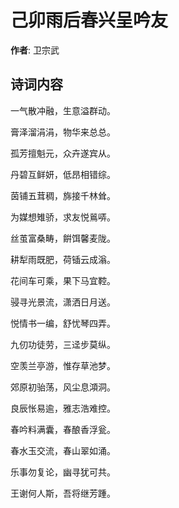 # 己卯雨后春兴呈吟友

**作者**: 卫宗武

## 诗词内容

一气散冲融，生意溢群动。

膏泽溜涓涓，物华来总总。

孤芳擅魁元，众卉遂宾从。

丹碧互鲜妍，低昂相错综。

茵铺五茸稠，旆接千林耸。

为媒想雉骄，求友悦鶑哢。

丝茧富桑畴，餠饵馨麦陇。

耕犁雨既肥，荷锸云成滃。

花间车可乘，果下马宜鞚。

骎寻光景流，潇洒日月送。

悦情书一编，舒忧琴四弄。

九仞功徒劳，三迳步莫纵。

空羡兰亭游，惟存草池梦。

郊原初骀荡，风尘息澒洞。

良辰怅易逾，雅志浩难控。

春吟料满囊，春酿香浮瓮。

春水玉交流，春山翠如涌。

乐事勿复论，幽寻犹可共。

王谢何人斯，吾将继芳踵。

